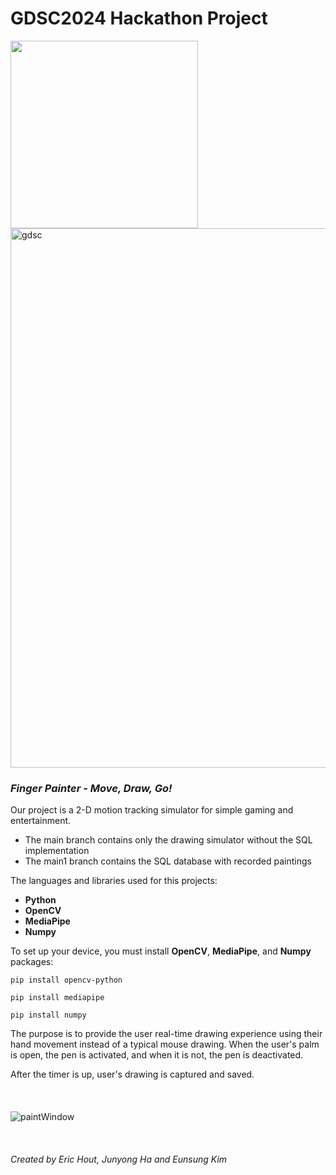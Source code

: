 # GDSC2024 Hackathon Project

<img src="https://res.cloudinary.com/startup-grind/image/upload/c_fill,w_500,h_500,g_center/c_fill,dpr_2.0,f_auto,g_center,q_auto:good/v1/gcs/platform-data-dsc/events/GDSC_Hacks_Stacked-02_fIG7EsH.png" width="300">
<img width="863" alt="gdsc" src="https://github.com/jerpyk/GDSC2024/assets/94061401/edde731b-25c0-4925-860c-97cc705c1ca0">


### *Finger Painter - Move, Draw, Go!*
Our project is a 2-D motion tracking simulator for simple gaming and entertainment.
- The main branch contains only the drawing simulator without the SQL implementation
- The main1 branch contains the SQL database with recorded paintings

The languages and libraries used for this projects:
- **Python**
- **OpenCV**
- **MediaPipe**
- **Numpy**

To set up your device, you must install **OpenCV**, **MediaPipe**, and **Numpy** packages:

`pip install opencv-python`

`pip install mediapipe`

`pip install numpy`

The purpose is to provide the user real-time drawing experience using their hand movement instead of a typical mouse drawing. When the user's palm is open, the pen is activated, and when it is not, the pen is deactivated.

After the timer is up, user's drawing is captured and saved.
<br/>
<br/>
<br/>
<br/>
![paintWindow](https://github.com/jerpyk/GDSC2024/assets/127615531/167e1c57-4216-4648-a9b7-19ff93c1b87e)
<br/>
<br/>
<br/>
<br/>
*Created by Eric Hout, Junyong Ha and Eunsung Kim*

